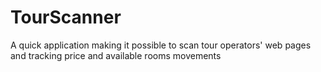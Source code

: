 # TourScanner
A quick application making it possible to scan tour operators' web pages and tracking price and available rooms movements
